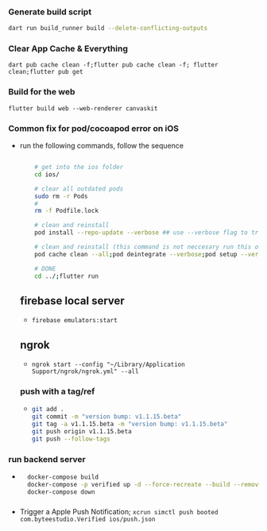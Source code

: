 ### Generate build script

```bash
dart run build_runner build --delete-conflicting-outputs
```

### Clear App Cache & Everything

```
dart pub cache clean -f;flutter pub cache clean -f; flutter clean;flutter pub get
```

### Build for the web

```
flutter build web --web-renderer canvaskit
```

### Common fix for pod/cocoapod error on iOS

- run the following commands, follow the sequence

  ```bash

      # get into the ios folder
      cd ios/

      # clear all outdated pods
      sudo rm -r Pods
      #
      rm -f Podfile.lock

      # clean and reinstall
      pod install --repo-update --verbose ## use --verbose flag to track the changes, bacause this install can take up to 15mins since 'MobileVLCKit' is very big.

      # clean and reinstall (this command is not neccesary run this only if the one above failed/didn't work)
      pod cache clean --all;pod deintegrate --verbose;pod setup --verbose;pod install --verbose

      # DONE
      cd ../;flutter run
  ```

  ## firebase local server

  - `firebase emulators:start`

  ## ngrok

  - `ngrok start --config "~/Library/Application Support/ngrok/ngrok.yml" --all`

  ### push with a tag/ref

  - ```bash
    git add .
    git commit -m "version bump: v1.1.15.beta"
    git tag -a v1.1.15.beta -m "version bump: v1.1.15.beta"
    git push origin v1.1.15.beta
    git push --follow-tags
    ```

### run backend server
- ```bash
    docker-compose build
    docker-compose -p verified up -d --force-recreate --build --remove-orphans --timestamps
    docker-compose down

  ```

### 
- Trigger a Apple Push Notification; `xcrun simctl push booted com.byteestudio.Verified ios/push.json`